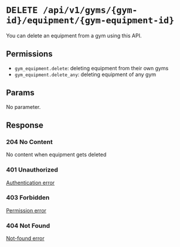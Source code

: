 # `DELETE /api/v1/gyms/{gym-id}/equipment/{gym-equipment-id}`
You can delete an equipment from a gym using this API.


## Permissions

- `gym_equipment.delete`: deleting equipment from their own gyms
- `gym_equipment.delete_any`: deleting equipment of any gym

## Params

No parameter.

## Response

### 204 No Content
 No content when equipment gets deleted

### 401 Unauthorized
[Authentication error](../../authentication-errors.md)

### 403 Forbidden
[Permission error](../../permission-errors.md)

### 404 Not Found
[Not-found error](../../not-found-errors.md)
